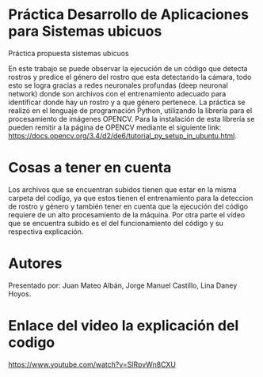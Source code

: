 # Práctica Desarrollo de Aplicaciones para Sistemas ubicuos
Práctica propuesta sistemas ubicuos 

 En este trabajo se puede observar la ejecución de un código que detecta rostros y predice el género del rostro que esta detectando la cámara, todo esto se logra gracias a redes neuronales profundas (deep neuronal network) donde son archivos con el entrenamiento adecuado para identificar donde hay un rostro y a que género pertenece. La práctica se realizó en el lenguaje de programación Python, utilizando la librería para el procesamiento de imágenes OPENCV. Para la instalación de esta librería se pueden remitir a la página de OPENCV mediante el siguiente link: https://docs.opencv.org/3.4/d2/de6/tutorial_py_setup_in_ubuntu.html.
# Cosas a tener en cuenta 

Los archivos que se encuentran subidos tienen que estar en la misma carpeta del codígo, ya que estos tienen el entrenamiento para la deteccion de rostro y género y también tener en cuenta que la ejecución del código requiere de un alto procesamiento de la máquina. Por otra parte el vídeo que se encuentra subido es el del funcionamiento del código y su respectiva explicación.

# Autores
Presentado por: Juan Mateo Albán, Jorge Manuel Castillo, Lina Daney Hoyos.

# Enlace del video la explicación del codigo
https://www.youtube.com/watch?v=SlRpvWn8CXU
